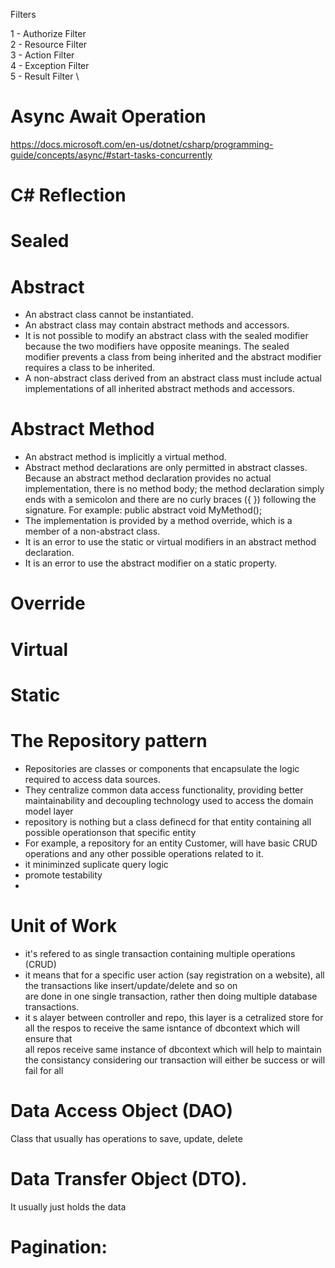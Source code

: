 Filters

1 - Authorize Filter\
2 - Resource Filter\
3 - Action Filter\
4 - Exception Filter \
5 - Result Filter \

# Async Await Operation
https://docs.microsoft.com/en-us/dotnet/csharp/programming-guide/concepts/async/#start-tasks-concurrently

# C# Reflection

# Sealed 
# Abstract
- An abstract class cannot be instantiated.
- An abstract class may contain abstract methods and accessors.
- It is not possible to modify an abstract class with the sealed modifier because the two modifiers have opposite meanings. The sealed modifier prevents a class from
being inherited and the abstract modifier requires a class to be inherited.
- A non-abstract class derived from an abstract class must include actual implementations of all inherited abstract methods and accessors.

# Abstract Method
- An abstract method is implicitly a virtual method.
- Abstract method declarations are only permitted in abstract classes.
Because an abstract method declaration provides no actual implementation, there is no method body; the method declaration simply ends with a semicolon and there are no curly braces ({ }) following the signature. 
For example:
public abstract void MyMethod();  
- The implementation is provided by a method override, which is a member of a non-abstract class.
- It is an error to use the static or virtual modifiers in an abstract method declaration.
- It is an error to use the abstract modifier on a static property.
# Override
# Virtual 
# Static


# The Repository pattern
- Repositories are classes or components that encapsulate the logic required to access data sources.
- They centralize common data access functionality, providing better maintainability and decoupling technology used to access the domain model layer 
- repository is nothing but a class definecd for that entity containing all possible operationson that specific entity
- For example, a repository for an entity Customer, will have basic CRUD operations and any other possible operations related to it.
- it miniminzed suplicate query logic
- promote testability
- 
# Unit of Work
- it's refered to as single transaction containing multiple operations (CRUD)
-  it means that for a specific user action (say registration on a website), all the transactions like insert/update/delete and so on \
are done in one single transaction, rather then doing multiple database transactions. 
- it s alayer between controller and repo, this layer is a cetralized store for all the respos to receive the same isntance of dbcontext which will ensure that \
all repos receive same instance of dbcontext which will help to maintain the consistancy considering our transaction will either be success or will fail for all 

# Data Access Object (DAO)
Class that usually has operations to save, update, delete
# Data Transfer Object (DTO).
It usually just holds the data
# Pagination:
